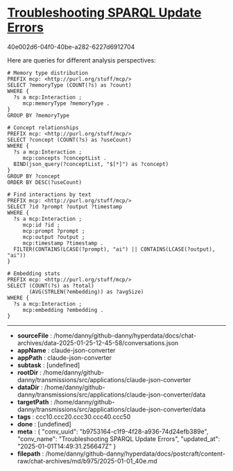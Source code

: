 # [Troubleshooting SPARQL Update Errors](https://claude.ai/chat/b9753164-c1f9-4f28-a936-74d24efb389e)

40e002d6-04f0-40be-a282-6227d6912704

 Here are queries for different analysis perspectives:

```sparql
# Memory type distribution
PREFIX mcp: <http://purl.org/stuff/mcp/>
SELECT ?memoryType (COUNT(?s) as ?count)
WHERE {
  ?s a mcp:Interaction ;
     mcp:memoryType ?memoryType .
}
GROUP BY ?memoryType

# Concept relationships 
PREFIX mcp: <http://purl.org/stuff/mcp/>
SELECT ?concept (COUNT(?s) as ?useCount)
WHERE {
  ?s a mcp:Interaction ;
     mcp:concepts ?conceptList .
  BIND(json_query(?conceptList, "$[*]") as ?concept)
}
GROUP BY ?concept
ORDER BY DESC(?useCount)

# Find interactions by text
PREFIX mcp: <http://purl.org/stuff/mcp/>
SELECT ?id ?prompt ?output ?timestamp
WHERE {
  ?s a mcp:Interaction ;
     mcp:id ?id ;
     mcp:prompt ?prompt ;
     mcp:output ?output ;
     mcp:timestamp ?timestamp .
  FILTER(CONTAINS(LCASE(?prompt), "ai") || CONTAINS(LCASE(?output), "ai"))
}

# Embedding stats
PREFIX mcp: <http://purl.org/stuff/mcp/>
SELECT (COUNT(?s) as ?total) 
       (AVG(STRLEN(?embedding)) as ?avgSize)
WHERE {
  ?s a mcp:Interaction ;
     mcp:embedding ?embedding .
}
```

---

* **sourceFile** : /home/danny/github-danny/hyperdata/docs/chat-archives/data-2025-01-25-12-45-58/conversations.json
* **appName** : claude-json-converter
* **appPath** : claude-json-converter
* **subtask** : [undefined]
* **rootDir** : /home/danny/github-danny/transmissions/src/applications/claude-json-converter
* **dataDir** : /home/danny/github-danny/transmissions/src/applications/claude-json-converter/data
* **targetPath** : /home/danny/github-danny/transmissions/src/applications/claude-json-converter/data
* **tags** : ccc10.ccc20.ccc30.ccc40.ccc50
* **done** : [undefined]
* **meta** : {
  "conv_uuid": "b9753164-c1f9-4f28-a936-74d24efb389e",
  "conv_name": "Troubleshooting SPARQL Update Errors",
  "updated_at": "2025-01-01T14:49:31.256647Z"
}
* **filepath** : /home/danny/github-danny/hyperdata/docs/postcraft/content-raw/chat-archives/md/b975/2025-01-01_40e.md